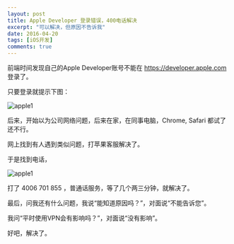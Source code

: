 ```yaml
---
layout: post
title: Apple Developer 登录错误，400电话解决
excerpt: "可以解决，但原因不告诉我"
date: 2016-04-20
tags: [iOS开发]
comments: true
---
```


前端时间发现自己的Apple Developer账号不能在 https://developer.apple.com 登录了。

只要登录就提示下图：

![apple1](https://everettjf.github.io/stuff/image/apple1.png)


后来，开始以为公司网络问题，后来在家，在同事电脑，Chrome, Safari 都试了还不行。

网上找到有人遇到类似问题，打苹果客服解决了。

于是找到电话，

![apple1](https://everettjf.github.io/stuff/image/apple2.png)

打了 4006 701 855 ，普通话服务，等了几个两三分钟，就解决了。

最后，问我还有什么问题，我说“能知道原因吗？”，对面说“不能告诉您”。

我问“平时使用VPN会有影响吗？”，对面说“没有影响”。

好吧，解决了。